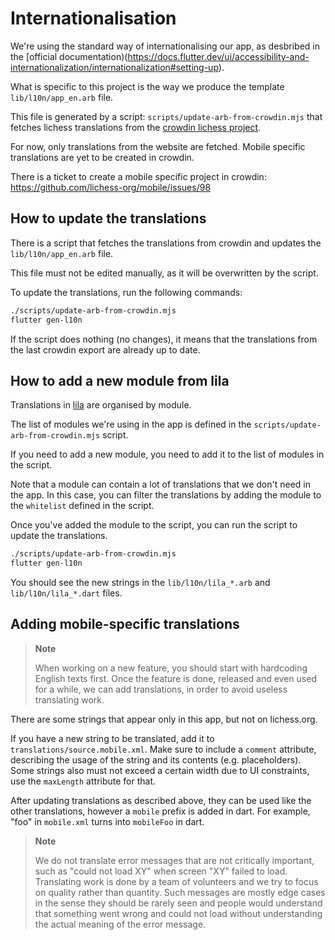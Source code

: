 # Internationalisation

We're using the standard way of internationalising our app, as desbribed in the
[official documentation)(https://docs.flutter.dev/ui/accessibility-and-internationalization/internationalization#setting-up).

What is specific to this project is the way we produce the template `lib/l10n/app_en.arb` file.

This file is generated by a script: `scripts/update-arb-from-crowdin.mjs` that fetches lichess translations from the [crowdin lichess project](https://crowdin.com/project/lichess).

For now, only translations from the website are fetched. Mobile specific translations are yet to be created in crowdin.

There is a ticket to create a mobile specific project in crowdin: https://github.com/lichess-org/mobile/issues/98

## How to update the translations

There is a script that fetches the translations from crowdin and updates the `lib/l10n/app_en.arb` file.

This file must not be edited manually, as it will be overwritten by the script.

To update the translations, run the following commands:

```bash
./scripts/update-arb-from-crowdin.mjs
flutter gen-l10n
```

If the script does nothing (no changes), it means that the translations from the
last crowdin export are already up to date.

## How to add a new module from lila

Translations in
[lila](https://github.com/lichess-org/lila/tree/master/translation/source) are organised by module.

The list of modules we're using in the app is defined in the `scripts/update-arb-from-crowdin.mjs` script.

If you need to add a new module, you need to add it to the list of modules in the script.

Note that a module can contain a lot of translations that we don't need in the app. In this case, you can filter the translations by adding the module to the `whitelist` defined in the script.

Once you've added the module to the script, you can run the script to update the translations.

```bash
./scripts/update-arb-from-crowdin.mjs
flutter gen-l10n
```

You should see the new strings in the `lib/l10n/lila_*.arb` and `lib/l10n/lila_*.dart` files.

## Adding mobile-specific translations

> **Note**
>
> When working on a new feature, you should start with hardcoding English texts first. Once the feature is done,
> released and even used for a while, we can add translations, in order to avoid useless translating work.

There are some strings that appear only in this app, but not on lichess.org.

If you have a new string to be translated, add it to `translations/source.mobile.xml`. Make sure to include a `comment`
attribute, describing the usage of the string and its contents (e.g. placeholders). Some strings also must not exceed a
certain width due to UI constraints, use the `maxLength` attribute for that.

After updating translations as
described above, they can be used like the other translations, however a `mobile` prefix is added in dart. For example,
"foo" in `mobile.xml` turns into `mobileFoo` in dart.

> **Note**
> 
> We do not translate error messages that are not critically important, such as "could not load XY" when screen "XY"
> failed to load. Translating work is done by a team of volunteers and we try to focus on quality rather than quantity.
> Such messages are mostly edge cases in the sense they should be rarely seen and people would understand that something
> went wrong and could not load without understanding the actual meaning of the error message.

